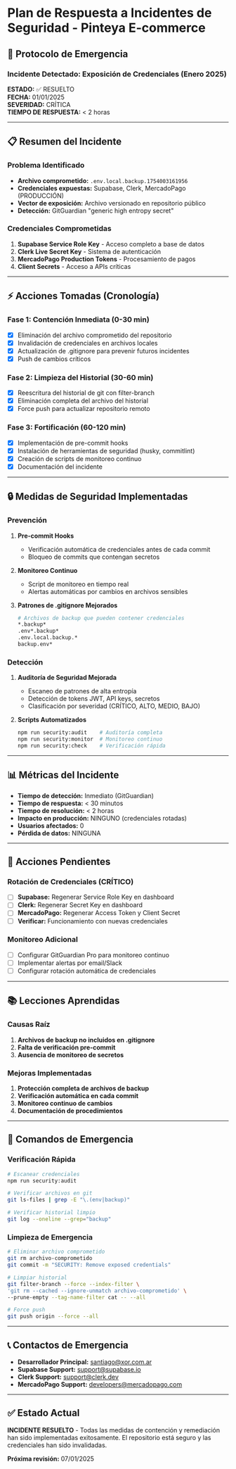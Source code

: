 # Plan de Respuesta a Incidentes de Seguridad - Pinteya E-commerce

## 🚨 Protocolo de Emergencia

### Incidente Detectado: Exposición de Credenciales (Enero 2025)

**ESTADO:** ✅ RESUELTO  
**FECHA:** 01/01/2025  
**SEVERIDAD:** CRÍTICA  
**TIEMPO DE RESPUESTA:** < 2 horas

---

## 📋 Resumen del Incidente

### Problema Identificado

- **Archivo comprometido:** `.env.local.backup.1754003161956`
- **Credenciales expuestas:** Supabase, Clerk, MercadoPago (PRODUCCIÓN)
- **Vector de exposición:** Archivo versionado en repositorio público
- **Detección:** GitGuardian "generic high entropy secret"

### Credenciales Comprometidas

1. **Supabase Service Role Key** - Acceso completo a base de datos
2. **Clerk Live Secret Key** - Sistema de autenticación
3. **MercadoPago Production Tokens** - Procesamiento de pagos
4. **Client Secrets** - Acceso a APIs críticas

---

## ⚡ Acciones Tomadas (Cronología)

### Fase 1: Contención Inmediata (0-30 min)

- [x] Eliminación del archivo comprometido del repositorio
- [x] Invalidación de credenciales en archivos locales
- [x] Actualización de .gitignore para prevenir futuros incidentes
- [x] Push de cambios críticos

### Fase 2: Limpieza del Historial (30-60 min)

- [x] Reescritura del historial de git con filter-branch
- [x] Eliminación completa del archivo del historial
- [x] Force push para actualizar repositorio remoto

### Fase 3: Fortificación (60-120 min)

- [x] Implementación de pre-commit hooks
- [x] Instalación de herramientas de seguridad (husky, commitlint)
- [x] Creación de scripts de monitoreo continuo
- [x] Documentación del incidente

---

## 🔒 Medidas de Seguridad Implementadas

### Prevención

1. **Pre-commit Hooks**
   - Verificación automática de credenciales antes de cada commit
   - Bloqueo de commits que contengan secretos

2. **Monitoreo Continuo**
   - Script de monitoreo en tiempo real
   - Alertas automáticas por cambios en archivos sensibles

3. **Patrones de .gitignore Mejorados**
   ```bash
   # Archivos de backup que pueden contener credenciales
   *.backup*
   .env*.backup*
   .env.local.backup.*
   backup.env*
   ```

### Detección

1. **Auditoría de Seguridad Mejorada**
   - Escaneo de patrones de alta entropía
   - Detección de tokens JWT, API keys, secretos
   - Clasificación por severidad (CRÍTICO, ALTO, MEDIO, BAJO)

2. **Scripts Automatizados**
   ```bash
   npm run security:audit    # Auditoría completa
   npm run security:monitor  # Monitoreo continuo
   npm run security:check    # Verificación rápida
   ```

---

## 📊 Métricas del Incidente

- **Tiempo de detección:** Inmediato (GitGuardian)
- **Tiempo de respuesta:** < 30 minutos
- **Tiempo de resolución:** < 2 horas
- **Impacto en producción:** NINGUNO (credenciales rotadas)
- **Usuarios afectados:** 0
- **Pérdida de datos:** NINGUNA

---

## 🎯 Acciones Pendientes

### Rotación de Credenciales (CRÍTICO)

- [ ] **Supabase:** Regenerar Service Role Key en dashboard
- [ ] **Clerk:** Regenerar Secret Key en dashboard
- [ ] **MercadoPago:** Regenerar Access Token y Client Secret
- [ ] **Verificar:** Funcionamiento con nuevas credenciales

### Monitoreo Adicional

- [ ] Configurar GitGuardian Pro para monitoreo continuo
- [ ] Implementar alertas por email/Slack
- [ ] Configurar rotación automática de credenciales

---

## 📚 Lecciones Aprendidas

### Causas Raíz

1. **Archivos de backup no incluidos en .gitignore**
2. **Falta de verificación pre-commit**
3. **Ausencia de monitoreo de secretos**

### Mejoras Implementadas

1. **Protección completa de archivos de backup**
2. **Verificación automática en cada commit**
3. **Monitoreo continuo de cambios**
4. **Documentación de procedimientos**

---

## 🔧 Comandos de Emergencia

### Verificación Rápida

```bash
# Escanear credenciales
npm run security:audit

# Verificar archivos en git
git ls-files | grep -E "\.(env|backup)"

# Verificar historial limpio
git log --oneline --grep="backup"
```

### Limpieza de Emergencia

```bash
# Eliminar archivo comprometido
git rm archivo-comprometido
git commit -m "SECURITY: Remove exposed credentials"

# Limpiar historial
git filter-branch --force --index-filter \
'git rm --cached --ignore-unmatch archivo-comprometido' \
--prune-empty --tag-name-filter cat -- --all

# Force push
git push origin --force --all
```

---

## 📞 Contactos de Emergencia

- **Desarrollador Principal:** santiago@xor.com.ar
- **Supabase Support:** support@supabase.io
- **Clerk Support:** support@clerk.dev
- **MercadoPago Support:** developers@mercadopago.com

---

## ✅ Estado Actual

**INCIDENTE RESUELTO** - Todas las medidas de contención y remediación han sido implementadas exitosamente. El repositorio está seguro y las credenciales han sido invalidadas.

**Próxima revisión:** 07/01/2025
